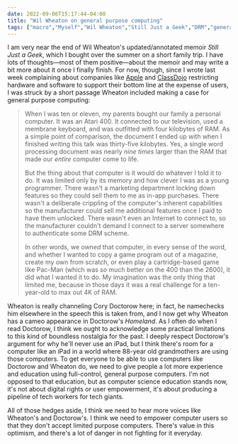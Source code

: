 ```yaml
---
date: 2022-09-06T15:17:44-04:00
title: "Wil Wheaton on general purpose computing"
tags: ["macro","Myself","Wil Wheaton","Still Just a Geek","DRM","general purpose computing","EFF","Little Brother series","Cory Doctorow","iPad","Apple","ClassDojo","computer science","computer science education","digital rights"]
---
```

I am very near the end of Wil Wheaton's updated/annotated memoir *Still Just a Geek*, which I bought over the summer on a short family trip. I have lots of thoughts—most of them positive—about the memoir and may write a bit more about it once I finally finish. For now, though, since I wrote last week complaining about companies like [Apple](https://spencergreenhalgh.com/myself/apple-and-artificial-restrictions-on-file-syncing/) and [ClassDojo](https://spencergreenhalgh.com/work/classdojo-and-the-creation-of-artificial-demand/) restricting hardware and software to support their bottom line at the expense of users, I was struck by a short passage Wheaton included making a case for general purpose computing: 

> When I was ten or eleven, my parents bought our family a personal computer. It was an Atari 400. It connected to our television, used a membrane keyboard, and was outfitted with four kilobytes of RAM. As a simple point of comparison, the document I ended up with when I finished writing this talk was thirty-five kilobytes. Yes, a single word processing document was nearly *nine times* larger than the RAM that made our *entire* computer come to life. 
> 
> But the thing about that computer is it would do whatever I told it to do. It was limited only by its memory and how clever I was as a young programmer. There wasn't a marketing department locking down features so they could sell them to me as in-app purchases. There wasn't a deliberate crippling of the computer's inherent capabilities so the manufacturer could sell me additional features once I paid to have them unlocked. There wasn't even an Internet to connect to, so the manufacturer couldn't demand I connect to a server somewhere to authenticate some DRM scheme. 
> 
> In other words, we *owned* that computer, in every sense of the word, and whether I wanted to copy a game program out of a magazine, create my own from scratch, or even play a cartridge-based game like Pac-Man (which was *so* much better on the 400 than the 2600), it did what I wanted it to do. My imagination was the only thing that limited me, because in those days it was a real challenge for a ten-year-old to max out 4K of RAM.

Wheaton is really channeling Cory Doctorow here; in fact, he namechecks him elsewhere in the speech this is taken from, and I now get why Wheaton has a cameo appearance in Doctorow's *Homeland*. As I often do when I read Doctorow, I think we ought to acknowledge some practical limitations to this kind of boundless nostalgia for the past. I deeply respect Doctorow's argument for why he'll never use an iPad, but I think there's room for a computer like an iPad in a world where 88-year old grandmothers are using those computers. To get everyone to be able to use computers like Doctorow and Wheaton do, we need to give people a lot more experience and education using full-control, general purpose computers. I'm not opposed to that education, but as computer science education stands now, it's not about digital rights or user empowerment, it's about producing a pipeline of tech workers for tech giants.

All of those hedges aside, I think we need to hear more voices like Wheaton's and Doctorow's. I think we need to empower computer users so that they don't accept limited purpose computers. There's value in this optimism, and there's a lot of danger in not fighting for it everyday.